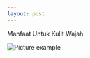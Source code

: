 ```yaml
---
layout: post
---
```


Manfaat Untuk Kulit Wajah

![Picture example](http://www.flazgliz.com/images/produk3.jpg)

